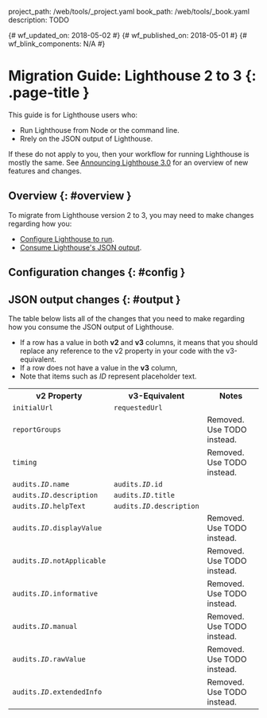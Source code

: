 project_path: /web/tools/_project.yaml
book_path: /web/tools/_book.yaml
description: TODO

{# wf_updated_on: 2018-05-02 #}
{# wf_published_on: 2018-05-01 #}
{# wf_blink_components: N/A #}

# Migration Guide: Lighthouse 2 to 3 {: .page-title }

This guide is for Lighthouse users who:

* Run Lighthouse from Node or the command line.
* Rrely on the JSON output of Lighthouse.

If these do not apply to you, then your workflow for running Lighthouse is mostly the same.
See [Announcing Lighthouse 3.0](/web/updates/2018/05/lighthouse3) for an overview of new
features and changes.

## Overview {: #overview }

To migrate from Lighthouse version 2 to 3, you may need to make changes regarding how you:

* [Configure Lighthouse to run](#config).
* [Consume Lighthouse's JSON output](#output).

## Configuration changes {: #config }

## JSON output changes {: #output }

The table below lists all of the changes that you need to make regarding how you consume
the JSON output of Lighthouse.

* If a row has a value in both **v2** and **v3** columns, it means
  that you should replace any reference to the v2 property in your code with the v3-equivalent.
* If a row does not have a value in the **v3** column, 
* Note that items such as <var>ID</var> represent placeholder text.

<table>
  <tr>
    <th>v2 Property</th>
    <th>v3-Equivalent</th>
    <th>Notes</th>
  </tr>
  <tr>
    <td><code>initialUrl</code></td>
    <td><code>requestedUrl</code></td>
    <td></td>
  </tr>
  <tr>
    <td><code>reportGroups</code></td>
    <td></td>
    <td>Removed. Use TODO instead.</td>
  </tr>
  <tr>
    <td><code>timing</code></td>
    <td></td>
    <td>Removed. Use TODO instead.</td>
  </tr>
  <tr>
    <td><code>audits.<var>ID</var>.name</code></td>
    <td><code>audits.<var>ID</var>.id</code></td>
    <td>
    </td>
  </tr>
  <tr>
    <td><code>audits.<var>ID</var>.description</code></td>
    <td><code>audits.<var>ID</var>.title</code></td>
    <td>
    </td>
  </tr>
  <tr>
    <td><code>audits.<var>ID</var>.helpText</code></td>
    <td><code>audits.<var>ID</var>.description</code></td>
    <td>
    </td>
  </tr>
  <tr>
    <td><code>audits.<var>ID</var>.displayValue</code></td>
    <td></td>
    <td>
      Removed. Use TODO instead.
    </td>
  </tr>
  <tr>
    <td><code>audits.<var>ID</var>.notApplicable</code></td>
    <td></td>
    <td>
      Removed. Use TODO instead.
    </td>
  </tr>
  <tr>
    <td><code>audits.<var>ID</var>.informative</code></td>
    <td></td>
    <td>
      Removed. Use TODO instead.
    </td>
  </tr>
  <tr>
    <td><code>audits.<var>ID</var>.manual</code></td>
    <td></td>
    <td>
      Removed. Use TODO instead.
    </td>
  </tr>
  <tr>
    <td><code>audits.<var>ID</var>.rawValue</code></td>
    <td></td>
    <td>
      Removed. Use TODO instead.
    </td>
  </tr>
  <tr>
    <td><code>audits.<var>ID</var>.extendedInfo</code></td>
    <td></td>
    <td>
      Removed. Use TODO instead.
    </td>
  </tr>
</table>
